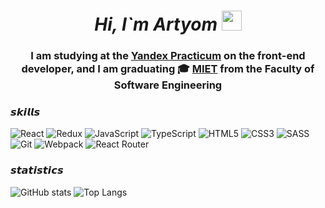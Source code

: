 <h1 align="center"><i>Hi, I`m Artyom</i>
<img src="https://github.com/blackcater/blackcater/raw/main/images/Hi.gif" height="32"/></h1>
<h3 align="center">I am studying at the <a href="https://practicum.yandex.ru/profile/web-plus/">Yandex Practicum</a> on the front-end developer, and I am graduating 🎓 <a href="https://eng.miet.ru/">MIET</a> from the Faculty of Software Engineering</h3>
<h3> 𝙨𝙠𝙞𝙡𝙡𝙨 </h3>

  
![React](https://img.shields.io/badge/react-%2320232a.svg?style=for-the-badge&logo=react&logoColor=%2361DAFB)
![Redux](https://img.shields.io/badge/redux-%23593d88.svg?style=for-the-badge&logo=redux&logoColor=white)
![JavaScript](https://img.shields.io/badge/javascript-%23323330.svg?style=for-the-badge&logo=javascript&logoColor=%23F7DF1E)
![TypeScript](https://img.shields.io/badge/typescript-%23007ACC.svg?style=for-the-badge&logo=typescript&logoColor=white)
![HTML5](https://img.shields.io/badge/html5-%23E34F26.svg?style=for-the-badge&logo=html5&logoColor=white)
![CSS3](https://img.shields.io/badge/css3-%231572B6.svg?style=for-the-badge&logo=css3&logoColor=white)
![SASS](https://img.shields.io/badge/SASS-hotpink.svg?style=for-the-badge&logo=SASS&logoColor=white)
![Git](https://img.shields.io/badge/git-%23F05033.svg?style=for-the-badge&logo=git&logoColor=white)
![Webpack](https://img.shields.io/badge/webpack-%238DD6F9.svg?style=for-the-badge&logo=webpack&logoColor=black)
![React Router](https://img.shields.io/badge/React_Router-CA4245?style=for-the-badge&logo=react-router&logoColor=white)

 <h3> 𝙨𝙩𝙖𝙩𝙞𝙨𝙩𝙞𝙘𝙨 </h3>
 
![GitHub stats](https://github-readme-stats.vercel.app/api?username=Tema-Bash&show_icons=true&count_private=true&theme=react)
![Top Langs](https://github-readme-stats.vercel.app/api/top-langs/?username=Tema-Bash&layout=compact&theme=react)

 

